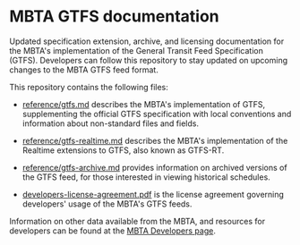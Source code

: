 # MBTA GTFS documentation

Updated specification extension, archive, and licensing documentation for the
MBTA's implementation of the General Transit Feed Specification (GTFS).
Developers can follow this repository to stay updated on upcoming changes to the
MBTA GTFS feed format.

This repository contains the following files:

* [reference/gtfs.md](reference/gtfs.md) describes the MBTA's implementation of
  GTFS, supplementing the official GTFS specification with local conventions and
  information about non-standard files and fields.

* [reference/gtfs-realtime.md](reference/gtfs-realtime.md) describes the MBTA's
  implementation of the Realtime extensions to GTFS, also known as GTFS-RT.

* [reference/gtfs-archive.md](reference/gtfs-archive.md) provides information on
  archived versions of the GTFS feed, for those interested in viewing historical
  schedules.

* [developers-license-agreement.pdf](developers-license-agreement.pdf) is the
  license agreement governing developers' usage of the MBTA's GTFS feeds.

Information on other data available from the MBTA, and resources for developers
can be found at the [MBTA Developers page](https://www.mbta.com/developers).
